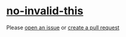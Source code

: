 [no-invalid-this](https://eslint.org/docs/rules/no-invalid-this)
================================================================
Please [open an issue](https://github.com/professional-js/eslint-config/issues/new)
or [create a pull request](https://github.com/professional-js/eslint-config/edit/main/src/rules-configurations/eslint/no-invalid-this.md)
